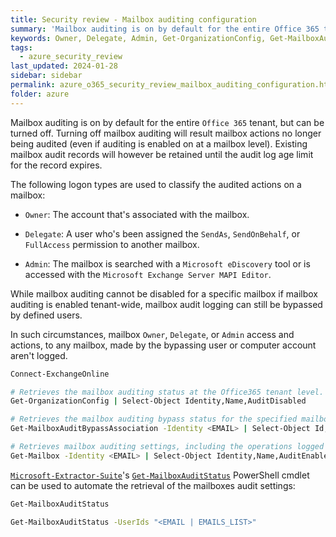 ```yaml
---
title: Security review - Mailbox auditing configuration
summary: 'Mailbox auditing is on by default for the entire Office 365 tenant, but can be turned off.\n\nWhile mailbox auditing cannot be disabled for a specific mailbox if mailbox auditing is enabled tenant-wide, mailbox audit logging can still be bypassed by defined users. In such circumstances, mailbox access and actions, to any mailbox, made by the bypassing account are not logged.'
keywords: Owner, Delegate, Admin, Get-OrganizationConfig, Get-MailboxAuditBypassAssociation
tags:
  - azure_security_review
last_updated: 2024-01-28
sidebar: sidebar
permalink: azure_o365_security_review_mailbox_auditing_configuration.html
folder: azure
---
```


Mailbox auditing is on by default for the entire `Office 365` tenant, but can
be turned off. Turning off mailbox auditing will result mailbox actions no
longer being audited (even if auditing is enabled on at a mailbox level).
Existing mailbox audit records will however be retained until the audit log age
limit for the record expires.

The following logon types are used to classify the audited actions on a
mailbox:

  - `Owner`: The account that's associated with the mailbox.

  - `Delegate`: A user who's been assigned the `SendAs`, `SendOnBehalf`, or
    `FullAccess` permission to another mailbox.

  - `Admin`: The mailbox is searched with a `Microsoft eDiscovery` tool or
    is accessed with the `Microsoft Exchange Server MAPI Editor`.

While mailbox auditing cannot be disabled for a specific mailbox if mailbox
auditing is enabled tenant-wide, mailbox audit logging can still be bypassed by
defined users.

In such circumstances, mailbox `Owner`, `Delegate`, or `Admin`
access and actions, to any mailbox, made by the bypassing user or computer
account aren't logged.

```bash
Connect-ExchangeOnline

# Retrieves the mailbox auditing status at the Office365 tenant level.
Get-OrganizationConfig | Select-Object Identity,Name,AuditDisabled

# Retrieves the mailbox auditing bypass status for the specified mailbox.
Get-MailboxAuditBypassAssociation -Identity <EMAIL> | Select-Object Id,DistinguishedName,AuditBypassEnabled

# Retrieves mailbox auditing settings, including the operations logged for the specified mailbox.
Get-Mailbox -Identity <EMAIL> | Select-Object Identity,Name,AuditEnabled,DefaultAuditSet,AuditLogAgeLimit,AuditOwner,AuditDelegate,AuditAdmin | ConvertTo-Json
```

[`Microsoft-Extractor-Suite`](./logs_collection_tools.md#azure-ad-office365--azure-microsoft-extractor-suite)'s
[`Get-MailboxAuditStatus`](https://microsoft-365-extractor-suite.readthedocs.io/en/latest/functionality/M365/MailboxAuditStatus.html)
PowerShell cmdlet can be used to automate the retrieval of the mailboxes audit
settings:

```bash
Get-MailboxAuditStatus

Get-MailboxAuditStatus -UserIds "<EMAIL | EMAILS_LIST>"
```
